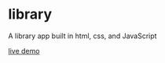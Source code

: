 # library

A library app built in html, css, and JavaScript

[live demo](https://aime78.github.io/library/)